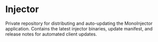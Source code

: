 # Injector

Private repository for distributing and auto-updating the MonoInjector application.
Contains the latest injector binaries, update manifest, and release notes for automated client updates.
